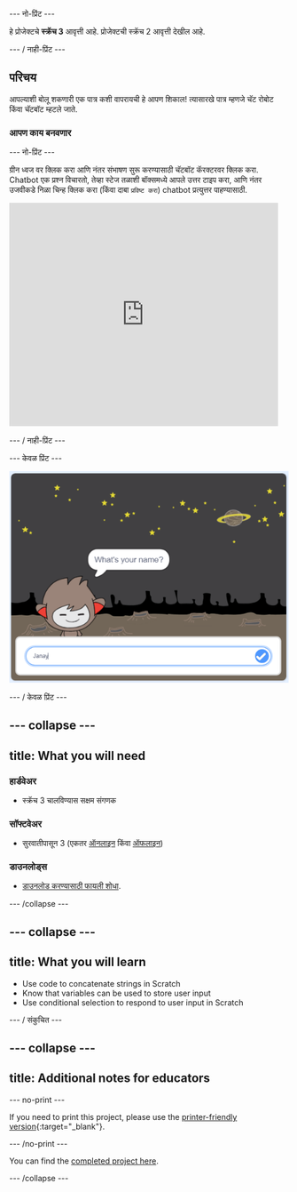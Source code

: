 \--- नो-प्रिंट \---

हे प्रोजेक्टचे **स्क्रॅच 3** आवृत्ती आहे. प्रोजेक्ट</a>ची स्क्रॅच 2 आवृत्ती देखील आहे.</p> 

\--- / नाही-प्रिंट \---

## परिचय

आपल्याशी बोलू शकणारी एक पात्र कशी वापरायची हे आपण शिकाल! त्यासारखे पात्र म्हणजे चॅट रोबोट किंवा चॅटबॉट म्हटले जाते.

### आपण काय बनवणार

\--- नो-प्रिंट \---

ग्रीन ध्वज वर क्लिक करा आणि नंतर संभाषण सुरू करण्यासाठी चॅटबॉट कॅरक्टरवर क्लिक करा. Chatbot एक प्रश्न विचारतो, तेव्हा स्टेज तळाशी बॉक्समध्ये आपले उत्तर टाइप करा, आणि नंतर उजवीकडे निळा चिन्ह क्लिक करा (किंवा दाबा `प्रविष्ट करा`) chatbot प्रत्युत्तर पाहण्यासाठी.

<div class="scratch-preview">
  <iframe allowtransparency="true" width="485" height="402" src="https://scratch.mit.edu/projects/embed/248864190/?autostart=false" 
  frameborder="0" scrolling="no"></iframe>
</div>

\--- / नाही-प्रिंट \---

\--- केवळ प्रिंट \---

![संपूर्ण प्रकल्प](images/chatbot-preview.png)

\--- / केवळ प्रिंट \---

## \--- collapse \---

## title: What you will need

### हार्डवेअर

- स्क्रॅच 3 चालविण्यास सक्षम संगणक

### सॉफ्टवेअर

- सुरवातीपासून 3 (एकतर [ऑनलाइन](https://rpf.io/scratchon) किंवा [ऑफलाइन](https://rpf.io/scratchoff))

### डाउनलोड्स

- [डाउनलोड करण्यासाठी फायली शोधा](http://rpf.io/p/en/chatbot-go).

\--- /collapse \---

## \--- collapse \---

## title: What you will learn

- Use code to concatenate strings in Scratch
- Know that variables can be used to store user input
- Use conditional selection to respond to user input in Scratch

\--- / संकुचित \---

## \--- collapse \---

## title: Additional notes for educators

\--- no-print \---

If you need to print this project, please use the [printer-friendly version](https://projects.raspberrypi.org/en/projects/chatbot/print){:target="_blank"}.

\--- /no-print \---

You can find the [completed project here](http://rpf.io/p/en/chatbot-get).

\--- /collapse \---